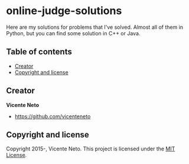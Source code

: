 # online-judge-solutions

Here are my solutions for problems that I've solved. Almost all of them in Python, but you can find some solution in C++ or Java.

## Table of contents

* [Creator](#creator)
* [Copyright and license](#copyright-and-license)

## Creator

**Vicente Neto**

* <https://github.com/vicenteneto>

## Copyright and license

Copyright 2015-, Vicente Neto. This project is licensed under the [MIT License](https://github.com/vicenteneto/online-judge-solutions/blob/master/LICENSE).

